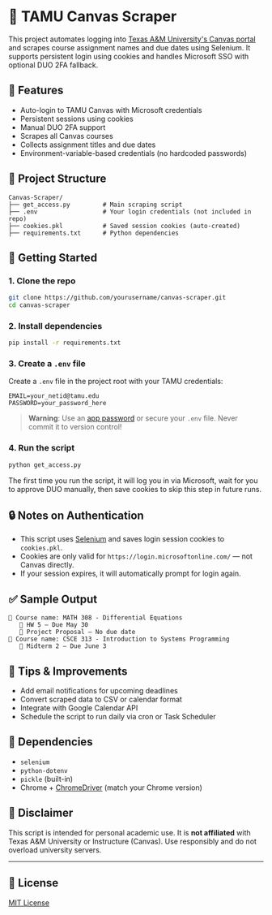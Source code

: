 
# 📘 TAMU Canvas Scraper

This project automates logging into [Texas A&M University's Canvas portal](https://canvas.tamu.edu/) and scrapes course assignment names and due dates using Selenium. It supports persistent login using cookies and handles Microsoft SSO with optional DUO 2FA fallback.

## 🔧 Features

- Auto-login to TAMU Canvas with Microsoft credentials
- Persistent sessions using cookies
- Manual DUO 2FA support
- Scrapes all Canvas courses
- Collects assignment titles and due dates
- Environment-variable-based credentials (no hardcoded passwords)

## 📁 Project Structure

```
Canvas-Scraper/
├── get_access.py         # Main scraping script
├── .env                  # Your login credentials (not included in repo)
├── cookies.pkl           # Saved session cookies (auto-created)
├── requirements.txt      # Python dependencies
```

## 🚀 Getting Started

### 1. Clone the repo

```bash
git clone https://github.com/yourusername/canvas-scraper.git
cd canvas-scraper
```

### 2. Install dependencies

```bash
pip install -r requirements.txt
```

### 3. Create a `.env` file

Create a `.env` file in the project root with your TAMU credentials:

```
EMAIL=your_netid@tamu.edu
PASSWORD=your_password_here
```

> **Warning**: Use an [app password](https://support.microsoft.com/en-us/account-billing/create-app-passwords-in-microsoft-365-6e4eac7f-d61e-4ff6-9203-20c4f6b72261) or secure your `.env` file. Never commit it to version control!

### 4. Run the script

```bash
python get_access.py
```

The first time you run the script, it will log you in via Microsoft, wait for you to approve DUO manually, then save cookies to skip this step in future runs.

## 🔒 Notes on Authentication

- This script uses [Selenium](https://www.selenium.dev/) and saves login session cookies to `cookies.pkl`.
- Cookies are only valid for `https://login.microsoftonline.com/` — not Canvas directly.
- If your session expires, it will automatically prompt for login again.

## ✅ Sample Output

```
📘 Course name: MATH 308 - Differential Equations
   📝 HW 5 — Due May 30
   📝 Project Proposal — No due date
📘 Course name: CSCE 313 - Introduction to Systems Programming
   📝 Midterm 2 — Due June 3
```

## 🧠 Tips & Improvements

- Add email notifications for upcoming deadlines
- Convert scraped data to CSV or calendar format
- Integrate with Google Calendar API
- Schedule the script to run daily via cron or Task Scheduler

## 📎 Dependencies

- `selenium`
- `python-dotenv`
- `pickle` (built-in)
- Chrome + [ChromeDriver](https://sites.google.com/a/chromium.org/chromedriver/downloads) (match your Chrome version)

## 🛑 Disclaimer

This script is intended for personal academic use. It is **not affiliated** with Texas A&M University or Instructure (Canvas). Use responsibly and do not overload university servers.

---

## 📜 License

[MIT License](LICENSE)
